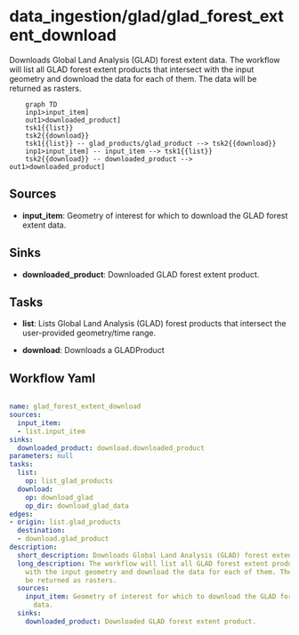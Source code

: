 # data_ingestion/glad/glad_forest_extent_download

Downloads Global Land Analysis (GLAD) forest extent data. The workflow will list all GLAD forest extent products that intersect with the input geometry and download the data for each of them. The data will be returned as rasters.

```{mermaid}
    graph TD
    inp1>input_item]
    out1>downloaded_product]
    tsk1{{list}}
    tsk2{{download}}
    tsk1{{list}} -- glad_products/glad_product --> tsk2{{download}}
    inp1>input_item] -- input_item --> tsk1{{list}}
    tsk2{{download}} -- downloaded_product --> out1>downloaded_product]
```

## Sources

- **input_item**: Geometry of interest for which to download the GLAD forest extent data.

## Sinks

- **downloaded_product**: Downloaded GLAD forest extent product.

## Tasks

- **list**: Lists Global Land Analysis (GLAD) forest products that intersect the user-provided geometry/time range.

- **download**: Downloads a GLADProduct

## Workflow Yaml

```yaml

name: glad_forest_extent_download
sources:
  input_item:
  - list.input_item
sinks:
  downloaded_product: download.downloaded_product
parameters: null
tasks:
  list:
    op: list_glad_products
  download:
    op: download_glad
    op_dir: download_glad_data
edges:
- origin: list.glad_products
  destination:
  - download.glad_product
description:
  short_description: Downloads Global Land Analysis (GLAD) forest extent data.
  long_description: The workflow will list all GLAD forest extent products that intersect
    with the input geometry and download the data for each of them. The data will
    be returned as rasters.
  sources:
    input_item: Geometry of interest for which to download the GLAD forest extent
      data.
  sinks:
    downloaded_product: Downloaded GLAD forest extent product.


```